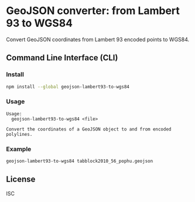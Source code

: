 # GeoJSON converter: from Lambert 93 to WGS84

Convert GeoJSON coordinates from Lambert 93 encoded points to WGS84.


## Command Line Interface (CLI)

### Install

```sh
npm install --global geojson-lambert93-to-wgs84
```


### Usage

```
Usage:
  geojson-lambert93-to-wgs84 <file>

Convert the coordinates of a GeoJSON object to and from encoded polylines.
```


### Example

```sh
geojson-lambert93-to-wgs84 tabblock2010_56_pophu.geojson
 ```

## License

ISC
